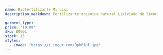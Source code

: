 ```yaml
---
name: Biofertilizante Mi Lixi
description_markdown: Fertilizante orgánico natural Lixiviado de limbriz californiana.

garment_type:
price: "10.00"
sku: B0001
stock: 15
styles:
  - image: "https://i.imgur.com/DphPJUl.jpg"
---
```

